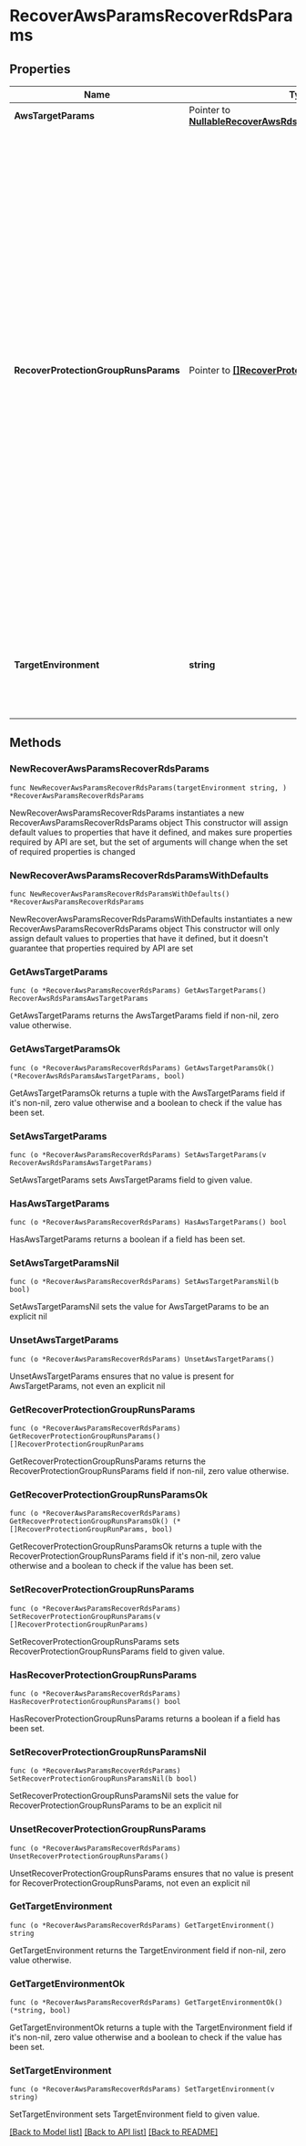 # RecoverAwsParamsRecoverRdsParams

## Properties

Name | Type | Description | Notes
------------ | ------------- | ------------- | -------------
**AwsTargetParams** | Pointer to [**NullableRecoverAwsRdsParamsAwsTargetParams**](RecoverAwsRdsParamsAwsTargetParams.md) |  | [optional] 
**RecoverProtectionGroupRunsParams** | Pointer to [**[]RecoverProtectionGroupRunParams**](RecoverProtectionGroupRunParams.md) | Specifies the Protection Group Runs params to recover. All the RDS instances that are successfully backed up by specified Runs will be recovered. This can be specified along with individual snapshots of RDS instances. User has to make sure that specified Object snapshots and Protection Group Runs should not have any intersection. For example, user cannot specify multiple Runs which has same Object or an Object snapshot and a Run which has same Object&#39;s snapshot. | [optional] 
**TargetEnvironment** | **string** | Specifies the environment of the recovery target. The corresponding params below must be filled out. | 

## Methods

### NewRecoverAwsParamsRecoverRdsParams

`func NewRecoverAwsParamsRecoverRdsParams(targetEnvironment string, ) *RecoverAwsParamsRecoverRdsParams`

NewRecoverAwsParamsRecoverRdsParams instantiates a new RecoverAwsParamsRecoverRdsParams object
This constructor will assign default values to properties that have it defined,
and makes sure properties required by API are set, but the set of arguments
will change when the set of required properties is changed

### NewRecoverAwsParamsRecoverRdsParamsWithDefaults

`func NewRecoverAwsParamsRecoverRdsParamsWithDefaults() *RecoverAwsParamsRecoverRdsParams`

NewRecoverAwsParamsRecoverRdsParamsWithDefaults instantiates a new RecoverAwsParamsRecoverRdsParams object
This constructor will only assign default values to properties that have it defined,
but it doesn't guarantee that properties required by API are set

### GetAwsTargetParams

`func (o *RecoverAwsParamsRecoverRdsParams) GetAwsTargetParams() RecoverAwsRdsParamsAwsTargetParams`

GetAwsTargetParams returns the AwsTargetParams field if non-nil, zero value otherwise.

### GetAwsTargetParamsOk

`func (o *RecoverAwsParamsRecoverRdsParams) GetAwsTargetParamsOk() (*RecoverAwsRdsParamsAwsTargetParams, bool)`

GetAwsTargetParamsOk returns a tuple with the AwsTargetParams field if it's non-nil, zero value otherwise
and a boolean to check if the value has been set.

### SetAwsTargetParams

`func (o *RecoverAwsParamsRecoverRdsParams) SetAwsTargetParams(v RecoverAwsRdsParamsAwsTargetParams)`

SetAwsTargetParams sets AwsTargetParams field to given value.

### HasAwsTargetParams

`func (o *RecoverAwsParamsRecoverRdsParams) HasAwsTargetParams() bool`

HasAwsTargetParams returns a boolean if a field has been set.

### SetAwsTargetParamsNil

`func (o *RecoverAwsParamsRecoverRdsParams) SetAwsTargetParamsNil(b bool)`

 SetAwsTargetParamsNil sets the value for AwsTargetParams to be an explicit nil

### UnsetAwsTargetParams
`func (o *RecoverAwsParamsRecoverRdsParams) UnsetAwsTargetParams()`

UnsetAwsTargetParams ensures that no value is present for AwsTargetParams, not even an explicit nil
### GetRecoverProtectionGroupRunsParams

`func (o *RecoverAwsParamsRecoverRdsParams) GetRecoverProtectionGroupRunsParams() []RecoverProtectionGroupRunParams`

GetRecoverProtectionGroupRunsParams returns the RecoverProtectionGroupRunsParams field if non-nil, zero value otherwise.

### GetRecoverProtectionGroupRunsParamsOk

`func (o *RecoverAwsParamsRecoverRdsParams) GetRecoverProtectionGroupRunsParamsOk() (*[]RecoverProtectionGroupRunParams, bool)`

GetRecoverProtectionGroupRunsParamsOk returns a tuple with the RecoverProtectionGroupRunsParams field if it's non-nil, zero value otherwise
and a boolean to check if the value has been set.

### SetRecoverProtectionGroupRunsParams

`func (o *RecoverAwsParamsRecoverRdsParams) SetRecoverProtectionGroupRunsParams(v []RecoverProtectionGroupRunParams)`

SetRecoverProtectionGroupRunsParams sets RecoverProtectionGroupRunsParams field to given value.

### HasRecoverProtectionGroupRunsParams

`func (o *RecoverAwsParamsRecoverRdsParams) HasRecoverProtectionGroupRunsParams() bool`

HasRecoverProtectionGroupRunsParams returns a boolean if a field has been set.

### SetRecoverProtectionGroupRunsParamsNil

`func (o *RecoverAwsParamsRecoverRdsParams) SetRecoverProtectionGroupRunsParamsNil(b bool)`

 SetRecoverProtectionGroupRunsParamsNil sets the value for RecoverProtectionGroupRunsParams to be an explicit nil

### UnsetRecoverProtectionGroupRunsParams
`func (o *RecoverAwsParamsRecoverRdsParams) UnsetRecoverProtectionGroupRunsParams()`

UnsetRecoverProtectionGroupRunsParams ensures that no value is present for RecoverProtectionGroupRunsParams, not even an explicit nil
### GetTargetEnvironment

`func (o *RecoverAwsParamsRecoverRdsParams) GetTargetEnvironment() string`

GetTargetEnvironment returns the TargetEnvironment field if non-nil, zero value otherwise.

### GetTargetEnvironmentOk

`func (o *RecoverAwsParamsRecoverRdsParams) GetTargetEnvironmentOk() (*string, bool)`

GetTargetEnvironmentOk returns a tuple with the TargetEnvironment field if it's non-nil, zero value otherwise
and a boolean to check if the value has been set.

### SetTargetEnvironment

`func (o *RecoverAwsParamsRecoverRdsParams) SetTargetEnvironment(v string)`

SetTargetEnvironment sets TargetEnvironment field to given value.



[[Back to Model list]](../README.md#documentation-for-models) [[Back to API list]](../README.md#documentation-for-api-endpoints) [[Back to README]](../README.md)



